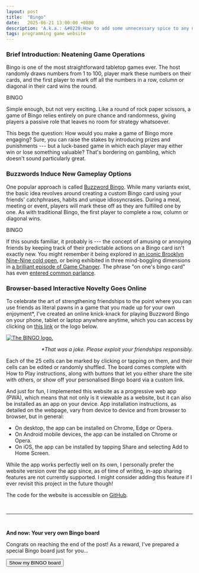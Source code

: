 ```yaml
---
layout: post
title:  "Bingo"
date:   2025-06-21 13:00:00 +0800
description: 'A.k.a.: &#8220;How to add some unnecessary spice to any meal or event&#8221;.'
tags: programming game website
---
```


### Brief Introduction: Neatening Game Operations

Bingo is one of the most straightforward tabletop games ever. The host randomly draws numbers from 1 to 100, player mark these numbers on their cards, and the first player to mark off all the numbers in a row, column or diagonal in their card wins the round.

<div class="bingo-board" id="board1" style="margin-bottom: 1em">
    <div class="bingo-heading">
        <div class="bingo-title">
            BINGO
        </div>
    </div>
    <div class="bingo-content">
        <div class="bingo-grid">
            <!-- Cells go here, added by JS -->
        </div>
    </div>
</div>

Simple enough, but not very exciting. Like a round of rock paper scissors, a game of Bingo relies entirely on pure chance and randomness, giving players a passive role that leaves no room for strategy whatsoever.

This begs the question: How would you make a game of Bingo more engaging? Sure, you can raise the stakes by introducing prizes and punishments --- but a luck-based game in which each player may either win or lose something valuable? That's bordering on gambling, which doesn't sound particularly great.


### Buzzwords Induce New Gameplay Options

One popular approach is called [Buzzword Bingo](https://en.wikipedia.org/wiki/Buzzword_bingo#Creation_and_popularization). While many variants exist, the basic idea revolves around creating a custom Bingo card using your friends' catchphrases, habits and unique idiosyncrasies. During a meal, meeting or event, players will mark these off as they are fulfilled one by one. As with traditional Bingo, the first player to complete a row, column or diagonal wins.

<div class="bingo-board" id="board2" style="margin-bottom: 1em">
    <div class="bingo-heading">
        <div class="bingo-title">
            BINGO
        </div>
    </div>
    <div class="bingo-content">
        <div class="bingo-grid">
            <!-- Cells go here, added by JS -->
        </div>
    </div>
</div>



If this sounds familiar, it probably is --- the concept of amusing or annoying friends by keeping track of their predictable actions on a Bingo card isn't exactly new. You might remember it being explored in [an iconic Brooklyn Nine-Nine cold open](https://www.youtube.com/watch?v=mhMsrJce09w), or being exhibited in three mind-boggling dimensions in [a brilliant episode of Game Changer](https://www.dropout.tv/videos/bingo). The phrase "on one's bingo card" has even [entered common parlance](https://www.merriam-webster.com/dictionary/bingo%20card).



### Browser-based Interactive Novelty Goes Online

To celebrate the art of strengthening friendships to the point where you can use friends as literal pawns in a game that you made up for your own enjoyment\*, I've created an online knick-knack for playing Buzzword Bingo on your phone, tablet or laptop anywhere anytime, which you can access by clicking on [this link](https://raphaellith.github.io/Bingo/) or the logo below.

<a href="https://raphaellith.github.io/Bingo/"><img src="{{ site.baseurl }}/assets/2025-06-21/bingo-logo.png" alt="The BINGO logo." id="bingo-logo"></a>

<p style="text-align: right; font-style: italic;">*That was a joke. Please exploit your friendships responsibly.</p>

Each of the 25 cells can be marked by clicking or tapping on them, and their cells can be edited or randomly shuffled. The board comes complete with How to Play instructions, along with buttons that let you either share the site with others, or show off your personalised Bingo board via a custom link.

And just for fun, I implemented this website as a progressive web app (PWA), which means that not only is it viewable as a website, but it can also be installed as an app on your device. App installation instructions, as detailed on the webpage, vary from device to device and from browser to browser, but in general:

- On desktop, the app can be installed on Chrome, Edge or Opera.
- On Android mobile devices, the app can be installed on Chrome or Opera.
- On iOS, the app can be installed by tapping Share and selecting Add to Home Screen.

While the app works perfectly well on its own, I personally prefer the website version over the app since, as of time of writing, in-app sharing features are not currently supported. I might consider adding this feature if I ever revisit this project in the future though!

The code for the website is accessible on <a href="https://github.com/raphaellith/Bingo" target="_blank">GitHub</a>.

<hr id="ending-hr" style="margin-top: 3em; margin-bottom: 3em;">

<div class="highlight-block" id="ending-highlight-block">
    <p><b>And now: Your very own Bingo board</b></p>
    <p>Congrats on reaching the end of the post! As a reward, I've prepared a special Bingo board just for you...</p>
    <button id="show-final-board-button" style="display: block;" onclick="onClickShowFinalBoard()">Show my BINGO board</button>
    <!--  -->
    <div class="bingo-board" id="board3" style="display: none;">
        <div class="bingo-heading">
            <div class="bingo-title">
                BINGO
            </div>
        </div>
        <div class="bingo-content">
            <div class="bingo-grid">
                <!-- Cells go here, added by JS -->
            </div>
        </div>
    </div>
    <p style="margin-top: 1em;">
        <div id="final-win" style="opacity: 0;">That's Bingo! Well done.</div>
        <div id="final-loss" style="opacity: 0;">Ah, no Bingo. You win some, you lose some, I guess.</div>
    </p>
</div>



<script src="https://cdn.jsdelivr.net/npm/canvas-confetti@1.9.3/dist/confetti.browser.min.js"></script>
<script src="{{ site.baseurl }}/assets/2025-06-21/index.js"></script>
<script src="{{ site.baseurl }}/assets/2025-06-21/heading-highlight.js"></script>
<script src="{{ site.baseurl }}/assets/2025-06-21/final-section.js"></script>
<link rel="stylesheet" href="{{ site.baseurl }}/assets/2025-06-21/style.css">